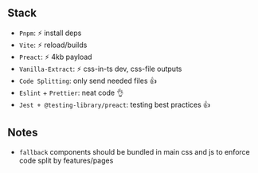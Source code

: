 ## Stack

- `Pnpm`: :zap: install deps
- `Vite`: :zap: reload/builds
- `Preact`: :zap: 4kb payload
- `Vanilla-Extract`: :zap: css-in-ts dev, css-file outputs
- `Code Splitting`: only send needed files :+1:
- `Eslint` + `Prettier`: neat code :ok_hand:
- `Jest + @testing-library/preact`: testing best practices :+1:

## Notes

- `fallback` components should be bundled in main css and js to enforce code split by features/pages
